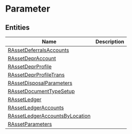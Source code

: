 
# Parameter


## Entities

|Name|Description|
|---|---|
|[RAssetDeferralsAccounts](RAssetDeferralsAccounts.cdm.json)||
|[RAssetDeprAccount](RAssetDeprAccount.cdm.json)||
|[RAssetDeprProfile](RAssetDeprProfile.cdm.json)||
|[RAssetDeprProfileTrans](RAssetDeprProfileTrans.cdm.json)||
|[RAssetDisposalParameters](RAssetDisposalParameters.cdm.json)||
|[RAssetDocumentTypeSetup](RAssetDocumentTypeSetup.cdm.json)||
|[RAssetLedger](RAssetLedger.cdm.json)||
|[RAssetLedgerAccounts](RAssetLedgerAccounts.cdm.json)||
|[RAssetLedgerAccountsByLocation](RAssetLedgerAccountsByLocation.cdm.json)||
|[RAssetParameters](RAssetParameters.cdm.json)||
